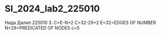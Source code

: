 
# SI_2024_lab2_225010
Нида Далип 225010
3. C=E-N+2
C=32-29+2
E=32=EDGES OF NUMBER
N=29=PREDICATED OF NODES
c=5
